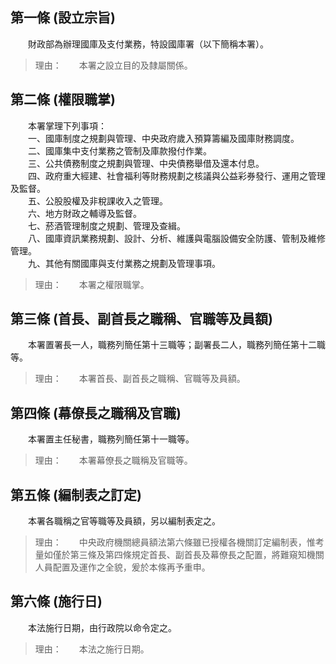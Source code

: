 第一條 (設立宗旨)
-----------------
　　財政部為辦理國庫及支付業務，特設國庫署（以下簡稱本署）。  
> 理由：　　本署之設立目的及隸屬關係。



第二條 (權限職掌)
-----------------
　　本署掌理下列事項：  
　　一、國庫制度之規劃與管理、中央政府歲入預算籌編及國庫財務調度。  
　　二、國庫集中支付業務之管制及庫款撥付作業。  
　　三、公共債務制度之規劃與管理、中央債務舉借及還本付息。  
　　四、政府重大經建、社會福利等財務規劃之核議與公益彩券發行、運用之管理及監督。  
　　五、公股股權及非稅課收入之管理。  
　　六、地方財政之輔導及監督。  
　　七、菸酒管理制度之規劃、管理及查緝。  
　　八、國庫資訊業務規劃、設計、分析、維護與電腦設備安全防護、管制及維修管理。  
　　九、其他有關國庫與支付業務之規劃及管理事項。  
> 理由：　　本署之權限職掌。



第三條 (首長、副首長之職稱、官職等及員額)
-----------------------------------------
　　本署置署長一人，職務列簡任第十三職等；副署長二人，職務列簡任第十二職等。  
> 理由：　　本署首長、副首長之職稱、官職等及員額。



第四條 (幕僚長之職稱及官職)
---------------------------
　　本署置主任秘書，職務列簡任第十一職等。  
> 理由：　　本署幕僚長之職稱及官職等。



第五條 (編制表之訂定)
---------------------
　　本署各職稱之官等職等及員額，另以編制表定之。  
> 理由：　　中央政府機關總員額法第六條雖已授權各機關訂定編制表，惟考量如僅於第三條及第四條規定首長、副首長及幕僚長之配置，將難窺知機關人員配置及運作之全貌，爰於本條再予重申。



第六條 (施行日)
---------------
　　本法施行日期，由行政院以命令定之。  
> 理由：　　本法之施行日期。
